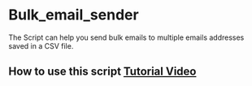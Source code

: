 # Bulk_email_sender
The Script can help you send bulk emails to multiple emails addresses saved in a CSV file.

## How to use this script [Tutorial Video](https://youtu.be/5CeM3Y7BddY)
